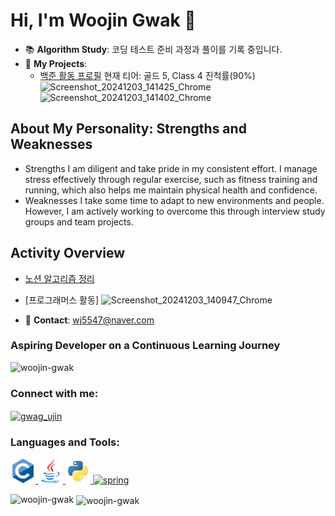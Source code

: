 # Hi, I'm Woojin Gwak 👋
- 📚 **Algorithm Study**: 코딩 테스트 준비 과정과 풀이를 기록 중입니다.
- 🔗 **My Projects**:  
  - [백준 활동 프로필](https://www.acmicpc.net/user/wj0147) 현재 티어: 골드 5, Class 4 진척률(90%)
![Screenshot_20241203_141425_Chrome](https://github.com/user-attachments/assets/d6d49bf2-3a7b-4152-9ac0-aaa1c5ee2558)
![Screenshot_20241203_141402_Chrome](https://github.com/user-attachments/assets/1e8bb543-4c79-4d5b-a1a3-f88306caf390)

## About My Personality: Strengths and Weaknesses
- Strengths
I am diligent and take pride in my consistent effort.
I manage stress effectively through regular exercise, such as fitness training and running, which also helps me maintain physical health and confidence.
- Weaknesses
I take some time to adapt to new environments and people.
However, I am actively working to overcome this through interview study groups and team projects.

## Activity Overview
- [노션 알고리즘 정리](https://www.notion.so/111900cfb74d8063b6a8eda74cc47de0)
- [프로그래머스 활동]
![Screenshot_20241203_140947_Chrome](https://github.com/user-attachments/assets/3fc4e58b-b9bb-4df6-980e-67dbe7db016e)

- 📧 **Contact**: wj5547@naver.com

<h3 align="left">Aspiring Developer on a Continuous Learning Journey</h3>

<p align="left"> <img src="https://komarev.com/ghpvc/?username=woojin-gwak&label=Profile%20views&color=0e75b6&style=flat" alt="woojin-gwak" /> </p>

<h3 align="left">Connect with me:</h3>
<p align="left">
<a href="https://instagram.com/gwag_ujin" target="blank"><img align="center" src="https://raw.githubusercontent.com/rahuldkjain/github-profile-readme-generator/master/src/images/icons/Social/instagram.svg" alt="gwag_ujin" height="30" width="40" /></a>
</p>

<h3 align="left">Languages and Tools:</h3>
<p align="left"> <a href="https://www.cprogramming.com/" target="_blank" rel="noreferrer"> <img src="https://raw.githubusercontent.com/devicons/devicon/master/icons/c/c-original.svg" alt="c" width="40" height="40"/> </a> <a href="https://www.java.com" target="_blank" rel="noreferrer"> <img src="https://raw.githubusercontent.com/devicons/devicon/master/icons/java/java-original.svg" alt="java" width="40" height="40"/> </a> <a href="https://www.python.org" target="_blank" rel="noreferrer"> <img src="https://raw.githubusercontent.com/devicons/devicon/master/icons/python/python-original.svg" alt="python" width="40" height="40"/> </a> <a href="https://spring.io/" target="_blank" rel="noreferrer"> <img src="https://www.vectorlogo.zone/logos/springio/springio-icon.svg" alt="spring" width="40" height="40"/> </a> </p>

<p><img align="left" src="https://github-readme-stats.vercel.app/api/top-langs?username=woojin-gwak&show_icons=true&locale=en&layout=compact" alt="woojin-gwak" /></p>

<p>&nbsp;<img align="center" src="https://github-readme-stats.vercel.app/api?username=woojin-gwak&show_icons=true&locale=en" alt="woojin-gwak" /></p>
